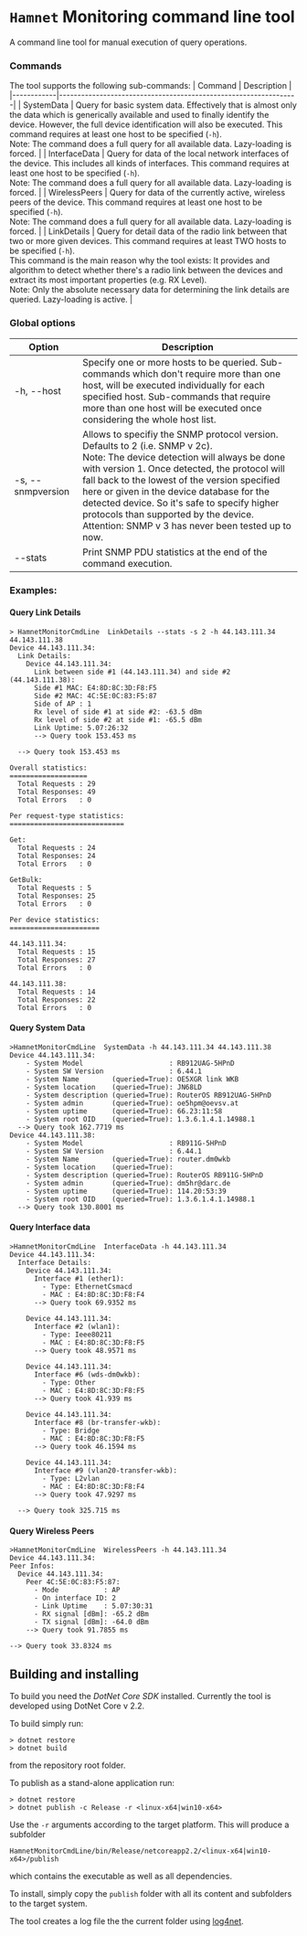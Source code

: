 # `Hamnet` Monitoring command line tool
A command line tool for manual execution of query operations.

### Commands
The tool supports the following sub-commands:
| Command    | Description                                                     |
|------------|-----------------------------------------------------------------|
| SystemData | Query for basic system data. Effectively that is almost only the data which is generically available and used to finally identify the device. However, the full device identification will also be executed. This command requires at least one host to be specified (`-h`).<br/>Note: The command does a full query for all available data. Lazy-loading is forced. |
| InterfaceData | Query for data of the local network interfaces of the device. This includes all kinds of interfaces. This command requires at least one host to be specified (`-h`).<br/>Note: The command does a full query for all available data. Lazy-loading is forced. |
| WirelessPeers | Query for data of the currently active, wireless peers of the device. This command requires at least one host to be specified (`-h`).<br/>Note: The command does a full query for all available data. Lazy-loading is forced. |
| LinkDetails | Query for detail data of the radio link between that two or more given devices. This command requires at least TWO hosts to be specified (`-h`).<br>This command is the main reason why the tool exists: It provides and algorithm to detect whether there's a radio link between the devices and extract its most important properties (e.g. RX Level).<br/>Note: Only the absolute necessary data for determining the link details are queried. Lazy-loading is active. |

### Global options
| Option     | Description                                                     |
|------------|-----------------------------------------------------------------|
| -h, --host | Specify one or more hosts to be queried. Sub-commands which don't require more than one host, will be executed individually for each specified host. Sub-commands that require more than one host will be executed once considering the whole host list. |
| -s, --snmpversion | Allows to specifiy the SNMP protocol version. Defaults to 2 (i.e. SNMP v 2c).<br/>Note: The device detection will always be done with version 1. Once detected, the protocol will fall back to the lowest of the version specified here or given in the device database for the detected device. So it's safe to specify higher protocols than supported by the device.<br/>Attention: SNMP v 3 has never been tested up to now. |
| --stats | Print SNMP PDU statistics at the end of the command execution. |


### Examples:
#### Query Link Details
```
> HamnetMonitorCmdLine  LinkDetails --stats -s 2 -h 44.143.111.34 44.143.111.38
Device 44.143.111.34:
  Link Details:
    Device 44.143.111.34:
      Link between side #1 (44.143.111.34) and side #2 (44.143.111.38):
      Side #1 MAC: E4:8D:8C:3D:F8:F5
      Side #2 MAC: 4C:5E:0C:83:F5:87
      Side of AP : 1
      Rx level of side #1 at side #2: -63.5 dBm
      Rx level of side #2 at side #1: -65.5 dBm
      Link Uptime: 5.07:26:32
      --> Query took 153.453 ms

  --> Query took 153.453 ms

Overall statistics:
===================
  Total Requests : 29
  Total Responses: 49
  Total Errors   : 0

Per request-type statistics:
============================

Get:
  Total Requests : 24
  Total Responses: 24
  Total Errors   : 0

GetBulk:
  Total Requests : 5
  Total Responses: 25
  Total Errors   : 0

Per device statistics:
======================

44.143.111.34:
  Total Requests : 15
  Total Responses: 27
  Total Errors   : 0

44.143.111.38:
  Total Requests : 14
  Total Responses: 22
  Total Errors   : 0
```


#### Query System Data
```
>HamnetMonitorCmdLine  SystemData -h 44.143.111.34 44.143.111.38
Device 44.143.111.34:
    - System Model                     : RB912UAG-5HPnD
    - System SW Version                : 6.44.1
    - System Name        (queried=True): OE5XGR link WKB
    - System location    (queried=True): JN68LD
    - System description (queried=True): RouterOS RB912UAG-5HPnD
    - System admin       (queried=True): oe5hpm@oevsv.at
    - System uptime      (queried=True): 66.23:11:58
    - System root OID    (queried=True): 1.3.6.1.4.1.14988.1
  --> Query took 162.7719 ms
Device 44.143.111.38:
    - System Model                     : RB911G-5HPnD
    - System SW Version                : 6.44.1
    - System Name        (queried=True): router.dm0wkb
    - System location    (queried=True):
    - System description (queried=True): RouterOS RB911G-5HPnD
    - System admin       (queried=True): dm5hr@darc.de
    - System uptime      (queried=True): 114.20:53:39
    - System root OID    (queried=True): 1.3.6.1.4.1.14988.1
  --> Query took 130.8001 ms
```


#### Query Interface data
```
>HamnetMonitorCmdLine  InterfaceData -h 44.143.111.34
Device 44.143.111.34:
  Interface Details:
    Device 44.143.111.34:
      Interface #1 (ether1):
        - Type: EthernetCsmacd
        - MAC : E4:8D:8C:3D:F8:F4
      --> Query took 69.9352 ms

    Device 44.143.111.34:
      Interface #2 (wlan1):
        - Type: Ieee80211
        - MAC : E4:8D:8C:3D:F8:F5
      --> Query took 48.9571 ms

    Device 44.143.111.34:
      Interface #6 (wds-dm0wkb):
        - Type: Other
        - MAC : E4:8D:8C:3D:F8:F5
      --> Query took 41.939 ms

    Device 44.143.111.34:
      Interface #8 (br-transfer-wkb):
        - Type: Bridge
        - MAC : E4:8D:8C:3D:F8:F5
      --> Query took 46.1594 ms

    Device 44.143.111.34:
      Interface #9 (vlan20-transfer-wkb):
        - Type: L2vlan
        - MAC : E4:8D:8C:3D:F8:F4
      --> Query took 47.9297 ms

  --> Query took 325.715 ms
  ```


#### Query Wireless Peers
  ```
>HamnetMonitorCmdLine  WirelessPeers -h 44.143.111.34
Device 44.143.111.34:
  Peer Infos:
    Device 44.143.111.34:
      Peer 4C:5E:0C:83:F5:87:
        - Mode           : AP
        - On interface ID: 2
        - Link Uptime    : 5.07:30:31
        - RX signal [dBm]: -65.2 dBm
        - TX signal [dBm]: -64.0 dBm
      --> Query took 91.7855 ms

  --> Query took 33.8324 ms
```

## Building and installing
To build you need the _DotNet Core SDK_ installed. Currently the tool is developed using DotNet Core v 2.2.

To build simply run:
```
> dotnet restore
> dotnet build
```
from the repository root folder.

To publish as a stand-alone application run:
```
> dotnet restore
> dotnet publish -c Release -r <linux-x64|win10-x64>
```
Use the `-r` arguments according to the target platform. This will produce a subfolder
```
HamnetMonitorCmdLine/bin/Release/netcoreapp2.2/<linux-x64|win10-x64>/publish
```
which contains the executable as well as all dependencies.

To install, simply copy the `publish` folder with all its content and subfolders to the target system.

The tool creates a log file the the current folder using [log4net](https://logging.apache.org/log4net/).
